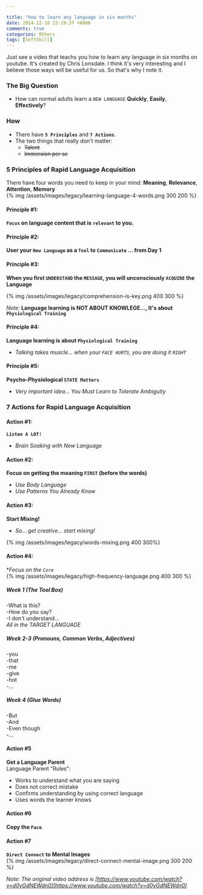 ```yaml
---

title: "how to learn any language in six months"
date: 2014-12-18 22:19:37 +0800
comments: true
categories: Others
tags: [SoftSkill]
---
```

Just see a video that teachs you how to learn any language in six months on youtube. It's created by Chris Lonsdale. I think it's very interesting and I believe those ways will be useful for us. So that's why I note it.

### The Big Question
- How can normal adults learn a `NEW LANGUAGE` **Quickly**, **Easily**, **Effectively**?

### How
- There have **`5 Principles`** and **`7 Actions`**.    
- The two things that really don't matter:
  - <del>Talent</del>
  - <del>Immersion per se</del>
<!-- more-->
### 5 Principles of Rapid Language Acquisition
There have four words you need to keep in your mind: **Meaning**, **Relevance**, **Attention**, **Memory**   
{% img /assets/images/legacy/learning-language-4-words.png 300 200 %}

#### Principle #1:
**`Focus` on language content that is `relevant` to you.**

#### Principle #2:
**User your `New Language` as a `Tool` to `Communicate` ... from Day 1**

#### Principle #3:
**When you first `UNDERSTAND` the `MESSAGE`, you will unconsciously `ACQUIRE` the Language**

{% img /assets/images/legacy/comprehension-is-key.png 400 300 %}

*Note:* **Language learning is NOT ABOUT KNOWLEGE..., It's about `Physiological Training`**

#### Principle #4:
**Language learning is about `Physiological Training`**   
- *Talking takes muscle... when your `FACE HURTS`, you are doing it `RIGHT`*

#### Principle #5:
**Psycho-Physiological `STATE Matters`**   
- *Very important idea... You Must Learn to Tolerate Ambiguity*


### 7 Actions for Rapid Language Acquisition
#### Action #1:
**`Listen A LOT!`**   
- *Brain Soaking with New Language*

#### Action #2:
**Focus on getting the meaning `FIRST` (before the words)**   
- *Use Body Language*   
- *Use Patterns You Already Know*

#### Action #3:
**Start Mixing!**   
- *So... get creative... start mixing!*   
 
{% img /assets/images/legacy/words-mixing.png 400 300%}

#### Action #4:
**Focus on the `Core`*    
{% img /assets/images/legacy/high-frequency-language.png 400 300 %}
##### Week 1 (The Tool Box)   
-What is this?   
-How do you say?   
-I don't understand...     
*All in the TARGET LANGUAGE*
 
##### Week 2-3 (Pronouns, Common Verbs, Adjectives)
-you   
-that   
-me    
-give   
-hot   
-...

##### Week 4 (Glue Words)
-But   
-And   
-Even though   
-...   

 
#### Action #5
**Get a Language Parent**         
Language Parent "Rules":        
- Works to understand what you are saying   
- Does not correct mistake   
- Confirms understanding by using correct language   
- Uses words the learner knows   

#### Action #6
**Copy the `Face`**

#### Action #7
**`Direct Connect` to Mental Images**      
{% img /assets/images/legacy/direct-connect-mental-image.png 300 200 %}
	
*Note: The original video address is [https://www.youtube.com/watch?v=d0yGdNEWdn0](https://www.youtube.com/watch?v=d0yGdNEWdn0)*   
